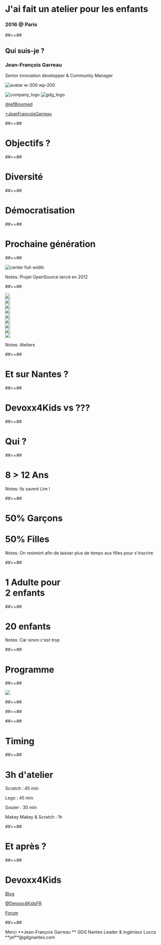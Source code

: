 
<!-- .slide: class="first-slide" -->

# **J'ai fait un atelier pour les enfants**

### 2016  @ **Paris**


##==##

<!-- .slide: class="who-am-i" -->

## Qui suis-je ?

### Jean-François Garreau

<!-- .element: class="descjf" -->
Senior innovation developper & Community Manager

![avatar w-300 wp-200](assets/images/jf.jpg)


![company_logo](assets/images/lucca_logo.png)
![gdg_logo](assets/images/GDG-Logo-carre.png)

<!-- .element: class="twitter" -->
[@jefBinomed](https://twitter.com/jefBinomed)

<!-- .element: class="gplus" -->
[+JeanFrancoisGarreau](http://plus.google.com/+JeanFrancoisGarreau)


##==##

<!-- .slide: class="transition-black"-->

# Objectifs ?

##==##

<!-- .slide: class="transition-white"-->

# Diversité

##==##

<!-- .slide: class="transition-white"-->

# Démocratisation

##==##

<!-- .slide: class="transition-white"-->

# Prochaine génération  


##==##

<!-- .slide: class="transition-black no-filter" -->

![center full-width](/assets/images/devoxx4kids.png)

Notes:
Projet OpenSource lancé en 2012


##==##

<div class="flex-col">
    <div class="flex-hori">
        <div class="space">
            <img src="assets/images/robot_turtle.png" class="w-300 h-150">
        </div>
        <div class="space">
            <img src="assets/images/makey_makey_logo.png" class="w-300 h-150">
        </div>
        <div class="space">
            <img src="assets/images/scratch_logo.png" class="w-300 h-150">
        </div>
    </div>    
    <div class="flex-hori">
        <div class="space">
            <img src="assets/images/wedo.png" class="w-300 h-150">
        </div>
        <div class="space">
            <img src="assets/images/mindstorm_logo.png" class="w-300 h-150">
        </div>
        <div class="space">
            <img src="assets/images/arduino.png" class="w-300 h-150">
        </div>        
    </div>
    <div class="flex-hori">
        <div class="space">
            <img src="assets/images/AliceLeft.png" class="w-300 h-150">
        </div>
        <div class="space">
            <img src="assets/images/greenfoot.png" class="w-300 h-150">
        </div>
        <div class="space">
            <img src="assets/images/nao.png" class="w-300 h-150">
        </div>        
    </div>
</div>

Notes:
Ateliers

##==##

<!-- .slide: class="transition-black no-filter" -->

# Et sur Nantes ?

##==##

<!-- .slide: class="transition-white no-filter" -->

# Devoxx4Kids vs ???

##==##

<!-- .slide: class="transition-black no-filter" -->

# Qui ?

##==##

<!-- .slide: class="transition-white no-filter" -->

# 8  >  12 Ans

Notes:
Ils savent Lire !

##==##

<!-- .slide: class="transition" data-background="linear-gradient(135deg, #2d91e2 0%, #2d91e2 49%,#f98686 50%, #f98686 100%)" -->


# 50% Garçons <br> <br> 50% Filles  <!-- .element: style="color:white" -->

Notes:
On restreint afin de laisser plus de temps aux filles pour s'inscrire

##==##

<!-- .slide: class="transition-white no-filter" -->

# 1 Adulte pour <br>2 enfants 


##==##

<!-- .slide: class="transition-white no-filter" -->

# 20 enfants

Notes:
Car sinon c'est trop 


##==##

<!-- .slide: class="transition-black no-filter" -->

# Programme

##==##

<!-- .slide: class="transition no-filter" -->

![](/assets/images/scratch.png) <!-- .element: style="margin-top:-100px" -->
  

##==##

<!-- .slide: class="transition no-filter" data-background="/assets/images/mindstorm.jpg"   -->

##==##

<!-- .slide: class="transition no-filter" data-background="/assets/images/makey_makey.png"   -->

##==##

<!-- .slide: class="transition-black"-->

# Timing

##==##

# 3h d'atelier

<!-- .element class="fragment" -->
Scratch : 45 min 

<!-- .element class="fragment" -->
Lego : 45 min 

<!-- .element class="fragment" -->
Gouter : 30 min 

<!-- .element class="fragment" -->
Makey Makey & Scratch : 1h

##==##

<!-- .slide: class="transition-black"-->

# Et après ?

##==##

# Devoxx4Kids

[Blog](http://www.devoxx4kids.org/france/category/blog/)

[@Devoxx4KidsFR](https://twitter.com/Devoxx4KidsFR)

[Forum](https://groups.google.com/forum/?fromgroups=#!forum/devoxx4kids-fr)


##==##

<!-- .slide: class="last-slide" -->

<!-- .element: class="thank-message" --> Merci  

<!-- .element: class="presenter" --> **Jean-François Garreau  **

<!-- .element: class="work-rule" --> GDG Nantes Leader & Ingénieur Lucca  

<!-- .element: class="email" --> **jef**@gdgnantes.com  

